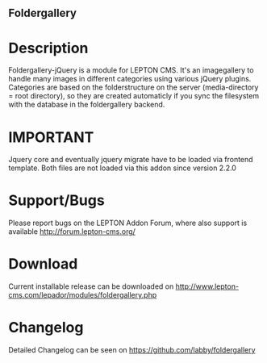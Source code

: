 ## Foldergallery
# Description
Foldergallery-jQuery is a module for LEPTON CMS. 
It's an imagegallery to handle many images in different categories using various jQuery plugins. 
Categories are based on the folderstructure on the server (media-directory = root directory), so they are created
automaticly if you sync the filesystem with the database in the foldergallery backend.

# IMPORTANT
Jquery core and eventually jquery migrate have to be loaded via frontend template.
Both files are not loaded via this addon since version 2.2.0


# Support/Bugs
Please report bugs on the LEPTON Addon Forum, where also support is available
http://forum.lepton-cms.org/

# Download
Current installable release can be downloaded on
http://www.lepton-cms.com/lepador/modules/foldergallery.php

# Changelog
Detailed Changelog can be seen on
https://github.com/labby/foldergallery
